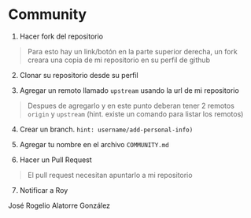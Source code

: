 # Community

1. Hacer fork del repositorio
> Para esto hay un link/botón en la parte superior derecha, un fork creara una
copia de mi repositorio en su perfil de github

2. Clonar su repositorio desde su perfil

3. Agregar un remoto llamado `upstream` usando la url de mi repositorio
> Despues de agregarlo y en este punto deberan tener 2 remotos `origin` y
`upstream` (hint. existe un comando para listar los remotos)

4. Crear un branch. `hint: username/add-personal-info)`

5. Agregar tu nombre en el archivo `COMMUNITY.md`

6. Hacer un Pull Request
> El pull request necesitan apuntarlo a mi repositorio

7. Notificar a Roy

José Rogelio Alatorre González
